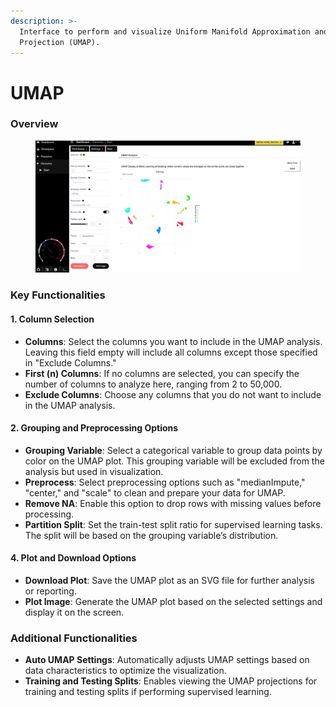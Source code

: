 ```yaml
---
description: >-
  Interface to perform and visualize Uniform Manifold Approximation and
  Projection (UMAP).
---
```


# UMAP

### Overview



<figure><img src="../../.gitbook/assets/discovery-umap.png" alt=""><figcaption></figcaption></figure>

### Key Functionalities

#### 1. Column Selection

* **Columns**: Select the columns you want to include in the UMAP analysis. Leaving this field empty will include all columns except those specified in "Exclude Columns."
* **First (n) Columns**: If no columns are selected, you can specify the number of columns to analyze here, ranging from 2 to 50,000.
* **Exclude Columns**: Choose any columns that you do not want to include in the UMAP analysis.

#### 2. Grouping and Preprocessing Options

* **Grouping Variable**: Select a categorical variable to group data points by color on the UMAP plot. This grouping variable will be excluded from the analysis but used in visualization.
* **Preprocess**: Select preprocessing options such as "medianImpute," "center," and "scale" to clean and prepare your data for UMAP.
* **Remove NA**: Enable this option to drop rows with missing values before processing.
* **Partition Split**: Set the train-test split ratio for supervised learning tasks. The split will be based on the grouping variable’s distribution.

#### 4. Plot and Download Options

* **Download Plot**: Save the UMAP plot as an SVG file for further analysis or reporting.
* **Plot Image**: Generate the UMAP plot based on the selected settings and display it on the screen.

### Additional Functionalities

* **Auto UMAP Settings**: Automatically adjusts UMAP settings based on data characteristics to optimize the visualization.
* **Training and Testing Splits**: Enables viewing the UMAP projections for training and testing splits if performing supervised learning.

